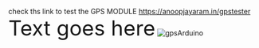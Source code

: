 check ths link to test the GPS MODULE https://anoopjayaram.in/gpstester
<span style="font-size:3em;">Text goes here</span>
![gpsArduino](https://github.com/anoopjayaram/GPS_ARDUINO/assets/66719752/2ce5bbae-2c1b-47c6-89e0-100d4273d842)
